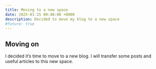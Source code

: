 ```yaml
---
title: Moving to a new space
date: 2025-01-25 00:48:00 +0000
description: Decided to move my blog to a new space
#future: true
---
```


## Moving on

I decided it’s time to move to a new blog. I will transfer some posts and useful articles to this new space.


